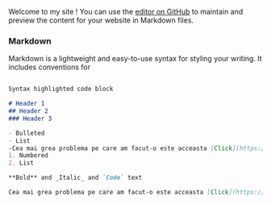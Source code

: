 Welcome to my site !
You can use the [editor on GitHub](https://github.com/games4life71/Probleme_Codewars/edit/gh-pages/index.md) to maintain and preview the content for your website in Markdown files.



### Markdown

Markdown is a lightweight and easy-to-use syntax for styling your writing. It includes conventions for

```markdown

Syntax highlighted code block

# Header 1
## Header 2
### Header 3

- Bulleted
- List
-Cea mai grea problema pe care am facut-o este acceasta [Click](https://github.com/games4life71/Probleme_Codewars/blob/master/problema%20Clock%20in%20mirror%20%7C%7C%20c%23)
1. Numbered
2. List

**Bold** and _Italic_ and `Code` text

Cea mai grea problema pe care am facut-o este acceasta [Click](https://github.com/games4life71/Probleme_Codewars/blob/master/problema%20Clock%20in%20mirror%20%7C%7C%20c%23)


```





